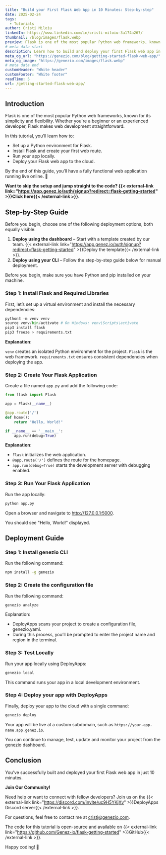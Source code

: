 ```yaml
---
title: "Build your First Flask Web App in 10 Minutes: Step-by-step"
date: 2025-02-24
tags:
  - Tutorials
author: Cristi Miloiu
linkedIn: https://www.linkedin.com/in/cristi-miloiu-3a174a267/
thumbnail: /blog/images/flask.webp
preview: Flask is one of the most popular Python web frameworks, known for its simplicity and flexibility. Whether you're a beginner or an experienced developer, Flask makes web development straightforward.
# meta data start
description: Learn how to build and deploy your first Flask web app in just 10 minutes. Follow this step-by-step tutorial for beginners and get your project online fast.
meta_og_url: "https://genezio.com/blog/getting-started-flask-web-app/"
meta_og_image: "https://genezio.com/images/flask.webp"
# meta data end
customHeader: "White header"
customFooter: "White footer"
readTime: 5
url: /getting-started-flask-web-app/
---
```


## Introduction

Flask is one of the most popular Python web frameworks, known for its simplicity and flexibility. Whether you're a beginner or an experienced developer, Flask makes web development straightforward.

In this tutorial, you’ll learn how to:

- Set up a Python environment for Flask.
- Install Flask and create your first web route.
- Run your app locally.
- Deploy your Flask web app to the cloud.

By the end of this guide, you’ll have a fully functional web application running live online. 🚀

**Want to skip the setup and jump straight to the code? {{< external-link link="https://app.genez.io/auth/signup?redirect=flask-getting-started" >}}Click here{{< /external-link >}}.**

## Step-by-Step Guide

Before you begin, choose one of the following deployment options, both equally visible:

1. **Deploy using the dashboard** – Start with a template created by our team. {{< external-link link="https://app.genez.io/auth/signup?redirect=flask-getting-started" >}}Deploy the template{{< /external-link >}}.
2. **Deploy using your CLI** – Follow the step-by-step guide below for manual deployment.

Before you begin, make sure you have Python and pip installed on your machine.

### Step 1: Install Flask and Required Libraries

First, let’s set up a virtual environment and install the necessary dependencies:

```python
python3 -m venv venv
source venv/bin/activate # On Windows: venv\Scripts\activate
pip3 install flask
pip3 freeze > requirements.txt
```

**Explanation:**

`venv` creates an isolated Python environment for the project.
`Flask` is the web framework.
`requirements.txt` ensures consistent dependencies when deploying the app.

### Step 2: Create Your Flask Application

Create a file named `app.py` and add the following code:

```python
from flask import Flask

app = Flask(__name__)

@app.route('/')
def home():
    return "Hello, World!"

if __name__ == '__main__':
    app.run(debug=True)
```

**Explanation:**

- `Flask` initializes the web application.
- `@app.route('/')` defines the route for the homepage.
- `app.run(debug=True)` starts the development server with debugging enabled.

### Step 3: Run Your Flask Application

Run the app locally:

```bash
python app.py
```

Open a browser and navigate to http://127.0.0.1:5000.

You should see "Hello, World!" displayed.

## Deployment Guide

### Step 1: Install genezio CLI

Run the following command:

```bash
npm install -g genezio
```

### Step 2: Create the configuration file

Run the following command:

```bash
genezio analyze
```

Explanation:

- DeployApps scans your project to create a configuration file, genezio.yaml.
- During this process, you’ll be prompted to enter the project name and region in the terminal.

### Step 3: Test Locally

Run your app locally using DeployApps:

```bash
genezio local
```

This command runs your app in a local development environment.

### Step 4: Deploy your app with DeployApps

Finally, deploy your app to the cloud with a single command:

```bash
genezio deploy
```

Your app will be live at a custom subdomain, such as
`https://your-app-name.app.genez.io`.

You can continue to manage, test, update and monitor your project from the genezio dashboard.

## Conclusion

You’ve successfully built and deployed your first Flask web app in just 10 minutes.

**Join Our Community!**

Need help or want to connect with fellow developers? Join us on the {{< external-link link="https://discord.com/invite/uc9H5YKjXv" >}}DeployApps Discord server{{< /external-link >}}.

For questions, feel free to contact me at cristi@genezio.com.

The code for this tutorial is open-source and available on {{< external-link link="https://github.com/Genez-io/flask-getting-started" >}}GitHub{{< /external-link >}}.

Happy coding! 🚀
